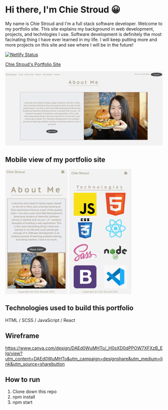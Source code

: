 # Hi there, I'm Chie Stroud :grinning:
My name is Chie Stroud and I'm a full stack software developer. Welcome to my portfolio site. This site explains my background in web development, projects, and technlogies I use. Software development is definitely the most facinating thing I have ever learned in my life. I will keep putting more and more projects on this site and see where I will be in the future!

[![Netlify Status](https://api.netlify.com/api/v1/badges/5f42e928-9880-46b5-a1ac-4e3092e280de/deploy-status)](https://app.netlify.com/sites/chiestroud/deploys)

[Chie Stroud's Portfolio Site](https://chiestroud.com/)

<img src="./src/assets/portfolio.png" alt="portfolio" width="600">

## Mobile view of my portfolio site
<p float="left">
  <img src="./src/assets/chiestroud.png" alt="mobile" width="200" height="400">
  <img src="./src/assets/tech.png" alt="mobile2" width="200" height="400">
</p>

## Technologies used to build this portfolio
HTML / SCSS / JavaScript / React

## Wireframe
https://www.canva.com/design/DAEd0WuMHTo/_H0sXD0dPPOW7XFXzB_EIg/view?utm_content=DAEd0WuMHTo&utm_campaign=designshare&utm_medium=link&utm_source=sharebutton


## How to run
<ol>
  <li>Clone down this repo</li>
  <li>npm install</li>
  <li>npm start</li>
<ol>
